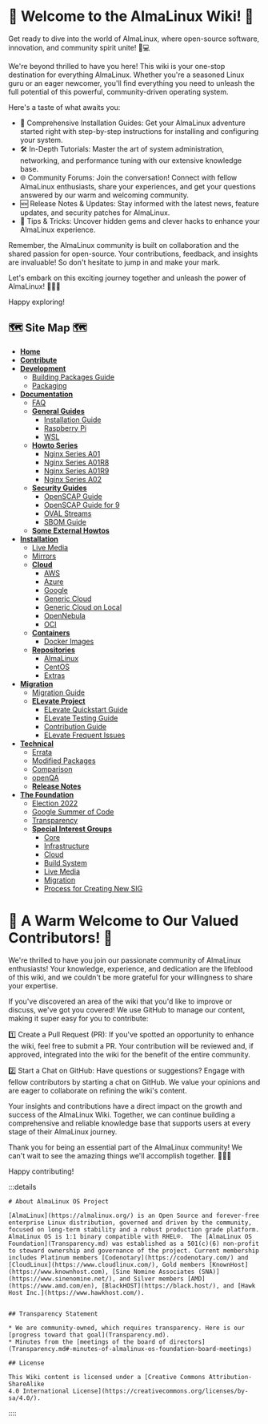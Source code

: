 # 🎉 Welcome to the AlmaLinux Wiki! 🎉

Get ready to dive into the world of AlmaLinux, where open-source software, innovation, and community spirit unite! 🐧💻

We're beyond thrilled to have you here! This wiki is your one-stop destination for everything AlmaLinux. Whether you're a seasoned Linux guru or an eager newcomer, you'll find everything you need to unleash the full potential of this powerful, community-driven operating system.

Here's a taste of what awaits you:

- 🚀 Comprehensive Installation Guides: Get your AlmaLinux adventure started right with step-by-step instructions for installing and configuring your system.
- 🛠️ In-Depth Tutorials: Master the art of system administration, networking, and performance tuning with our extensive knowledge base.
- 🌐 Community Forums: Join the conversation! Connect with fellow AlmaLinux enthusiasts, share your experiences, and get your questions answered by our warm and welcoming community.
- 🆕 Release Notes & Updates: Stay informed with the latest news, feature updates, and security patches for AlmaLinux.
- 🌟 Tips & Tricks: Uncover hidden gems and clever hacks to enhance your AlmaLinux experience.

Remember, the AlmaLinux community is built on collaboration and the shared passion for open-source. Your contributions, feedback, and insights are invaluable! So don't hesitate to jump in and make your mark.

Let's embark on this exciting journey together and unleash the power of AlmaLinux! 🚀🌟💡

Happy exploring!


<h2>🗺️ Site Map 🗺️</h2>
<ul>
  <li><a href="/"><strong>Home</strong></a></li>
  <li><a href="/Contribute"><strong>Contribute</strong></a></li>
  <li>
    <a href="/development/"><strong>Development</strong></a>
    <ul>
      <li><a href="/documentation/building-packages-guide">Building Packages Guide</a></li>
      <li><a href="/development/Packaging">Packaging</a></li>
    </ul>
  </li>
  <li>
    <a href="/documentation"><strong>Documentation</strong></a>
    <ul>
      <li><a href="/FAQ">FAQ</a></li>
      <li>
        <a href="/documentation/guides"><strong>General Guides</strong></a>
        <ul>
          <li><a href="/documentation/installation-guide">Installation Guide</a></li>
          <li><a href="/documentation/raspberry-pi">Raspberry Pi</a></li>
          <li><a href="/documentation/wsl">WSL</a></li>
        </ul>
      </li>
      <li>
        <a href="/series/"><strong>Howto Series</strong></a>
        <ul>
          <li><a href="/series/NginxSeriesA01">Nginx Series A01</a></li>
          <li><a href="/series/NginxSeriesA01R8">Nginx Series A01R8</a></li>
          <li><a href="/series/NginxSeriesA01R9">Nginx Series A01R9</a></li>
          <li><a href="/series/NginxSeriesA02">Nginx Series A02</a></li>
        </ul>
      </li>
      <li>
        <a href="/documentation/guides"><strong>Security Guides</strong></a>
        <ul>
          <li><a href="/documentation/openscap-guide">OpenSCAP Guide</a></li>
          <li><a href="/documentation/openscap-guide-for-9">OpenSCAP Guide for 9</a></li>
          <li><a href="/documentation/oval-streams">OVAL Streams</a></li>
          <li><a href="/documentation/sbom-guide">SBOM Guide</a></li>
        </ul>
      </li>
      <li><a href="/Howto"><strong>Some External Howtos</strong></a></li>
    </ul>
  </li>
  <li>
    <a href="/documentation/installation-guide"><strong>Installation</strong></a>
    <ul>
      <li><a href="/LiveMedia">Live Media</a></li>
      <li><a href="/Mirrors">Mirrors</a></li>
      <li>
        <a href="/cloud"><strong>Cloud</strong></a>
        <ul>
          <li><a href="/cloud/AWS">AWS</a></li>
          <li><a href="/cloud/Azure">Azure</a></li>
          <li><a href="/cloud/Google">Google</a></li>
          <li><a href="/cloud/Generic-cloud">Generic Cloud</a></li>
          <li><a href="/cloud/Generic-cloud-on-local">Generic Cloud on Local</a></li>
          <li><a href="/cloud/OpenNebula">OpenNebula</a></li>
      <li><a href="/cloud/OCI">OCI</a></li>
    </ul>
  </li>
  <li>
    <a href="/containers"><strong>Containers</strong></a>
    <ul>
      <li><a href="containers/docker-images">Docker Images</a></li>
    </ul>
  </li>
  <li>
    <a href="/repos/"><strong>Repositories</strong></a>
    <ul>
      <li><a href="/repos/AlmaLinux">AlmaLinux</a></li>
      <li><a href="/repos/CentOS">CentOS</a></li>
      <li><a href="/repos/Extras">Extras</a></li>
    </ul>
  </li>
</ul>
</li>
  <li>
    <a href="/migration"><strong>Migration</strong></a>
    <ul>
      <li><a href="/documentation/migration-guide">Migration Guide</a></li>
      <li>
        <a href="/elevate/"><strong>ELevate Project</strong></a>
        <ul>
          <li><a href="/elevate/ELevate-quickstart-guide">ELevate Quickstart Guide</a></li>
          <li><a href="/elevate/ELevate-testing-guide">ELevate Testing Guide</a></li>
          <li><a href="/elevate/Contribution-guide">Contribution Guide</a></li>
          <li><a href="/elevate/ELevate-frequent-issues">ELevate Frequent Issues</a></li>
        </ul>
      </li>
    </ul>
  </li>
  <li>
    <a href="/technical"><strong>Technical</strong></a>
    <ul>
      <li><a href="/documentation/errata">Errata</a></li>
      <li><a href="/development/Modified-packages">Modified Packages</a></li>
      <li><a href="/Comparison">Comparison</a></li>
      <li><a href="/development/openQA">openQA</a></li>
      <li>
        <a href="/release-notes/"><strong>Release Notes</strong></a>
        <ul>
          <!-- Add all release notes links here -->
        </ul>
      </li>
    </ul>
  </li>
  <li>
    <a href="/foundation"><strong>The Foundation</strong></a>
    <ul>
      <li><a href="/Election2022">Election 2022</a></li>
      <li><a href="/gsoc">Google Summer of Code</a></li>
      <li><a href="/Transparency">Transparency</a></li>
      <li>
        <a href="/sigs/"><strong>Special Interest Groups</strong></a>
        <ul>
          <li><a href="/sigs/Core">Core</a></li>
          <li><a href="/sigs/Infrastructure">Infrastructure</a></li>
          <li><a href="/sigs/Cloud">Cloud</a></li>
          <li><a href="/sigs/Build-System">Build System</a></li>
          <li><a href="/sigs/LiveMedia">Live Media</a></li>
          <li><a href="/sigs/Migration">Migration</a></li>
          <li><a href="/sigs/ProcessForCreatingNewSIG">Process for Creating New SIG</a></li>
        </ul>
      </li>
    </ul>
  </li>
</ul>



# 🎉 A Warm Welcome to Our Valued Contributors! 🎉

We're thrilled to have you join our passionate community of AlmaLinux enthusiasts! Your knowledge, experience, and dedication are the lifeblood of this wiki, and we couldn't be more grateful for your willingness to share your expertise.

If you've discovered an area of the wiki that you'd like to improve or discuss, we've got you covered! We use GitHub to manage our content, making it super easy for you to contribute:

1️⃣ Create a Pull Request (PR): If you've spotted an opportunity to enhance the wiki, feel free to submit a PR. Your contribution will be reviewed and, if approved, integrated into the wiki for the benefit of the entire community.

2️⃣ Start a Chat on GitHub: Have questions or suggestions? Engage with fellow contributors by starting a chat on GitHub. We value your opinions and are eager to collaborate on refining the wiki's content.

Your insights and contributions have a direct impact on the growth and success of the AlmaLinux Wiki. Together, we can continue building a comprehensive and reliable knowledge base that supports users at every stage of their AlmaLinux journey.

Thank you for being an essential part of the AlmaLinux community! We can't wait to see the amazing things we'll accomplish together. 🌟🚀💡

Happy contributing!

:::details

    # About AlmaLinux OS Project

    [AlmaLinux](https://almalinux.org/) is an Open Source and forever-free enterprise Linux distribution, governed and driven by the community, focused on long-term stability and a robust production grade platform. AlmaLinux OS is 1:1 binary compatible with RHEL®.  The [AlmaLinux OS Foundation](Transparency.md) was established as a 501(c)(6) non-profit to steward ownership and governance of the project. Current membership includes Platinum members [Codenotary](https://codenotary.com/) and [CloudLinux](https://www.cloudlinux.com/), Gold members [KnownHost](https://www.knownhost.com), [Sine Nomine Associates (SNA)](https://www.sinenomine.net/), and Silver members [AMD](https://www.amd.com/en), [BlackHOST](https://black.host/), and [Hawk Host Inc.](https://www.hawkhost.com/).


    ## Transparency Statement

    * We are community-owned, which requires transparency. Here is our [progress toward that goal](Transparency.md).
    * Minutes from the [meetings of the board of directors](Transparency.md#-minutes-of-almalinux-os-foundation-board-meetings)

    ## License

    This Wiki content is licensed under a [Creative Commons Attribution-ShareAlike
    4.0 International License](https://creativecommons.org/licenses/by-sa/4.0/).

::::
